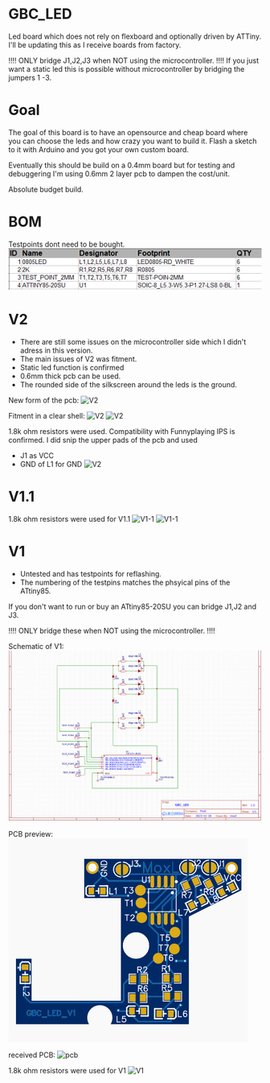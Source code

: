 # GBC_LED
Led board which does not rely on flexboard and optionally driven by ATTiny.
I'll be updating this as I receive boards from factory.


!!!! ONLY bridge J1,J2,J3 when NOT using the microcontroller. !!!!
If you just want a static led this is possible without microcontroller by bridging the jumpers 1 -3.


# Goal
The goal of this board is to have an opensource and cheap board 
where you can choose the leds and how crazy you want to build it.
Flash a sketch to it with Arduino and you got your own custom board.

Eventually this should be build on a 0.4mm board but for testing and
debuggering I'm using 0.6mm 2 layer pcb to dampen the cost/unit.

Absolute budget build.
# BOM
Testpoints dont need to be bought.
![BOM image](https://github.com/moxl-420/GBC_LED/blob/main/V1_BOM.PNG)

# V2

- There are still some issues on the microcontroller side which I didn't adress in this version. 
- The main issues of V2 was fitment.
- Static led function is confirmed
- 0.6mm thick pcb can be used.
- The rounded side of the silkscreen around the leds is the ground.

New form of the pcb:
![V2](https://imgur.com/n4GeLiC.jpg)

Fitment in a clear shell:
![V2](https://i.imgur.com/caS1nbc.jpg)
![V2](https://i.imgur.com/G8ZTexh.jpg)

1.8k ohm resistors were used.
Compatibility with Funnyplaying IPS is confirmed. 
I did snip the upper pads of the pcb and used 
- J1 as VCC 
- GND of L1 for GND 
![V2](https://imgur.com/r9MXTSA)

# V1.1

1.8k ohm resistors were used for V1.1
![V1-1](https://i.imgur.com/FbSPFik.jpg)
![V1-1](https://i.imgur.com/n3EdLHf.jpg)

# V1

- Untested and has testpoints for reflashing.
- The numbering of the testpins matches the phsyical pins of the ATtiny85.

If you don't want to run or buy an ATtiny85-20SU you can bridge J1,J2 and J3.

!!!! ONLY bridge these when NOT using the microcontroller. !!!!

Schematic of V1:
![Schematic](https://github.com/moxl-420/GBC_LED/blob/main/V1_2.PNG)

PCB preview:
![pcb](https://github.com/moxl-420/GBC_LED/blob/main/v1_preview.PNG)

received PCB:
![pcb](https://i.imgur.com/xtOw7gH.jpg)

1.8k ohm resistors were used for V1
![V1](https://imgur.com/RDwTxyQ.jpg)
